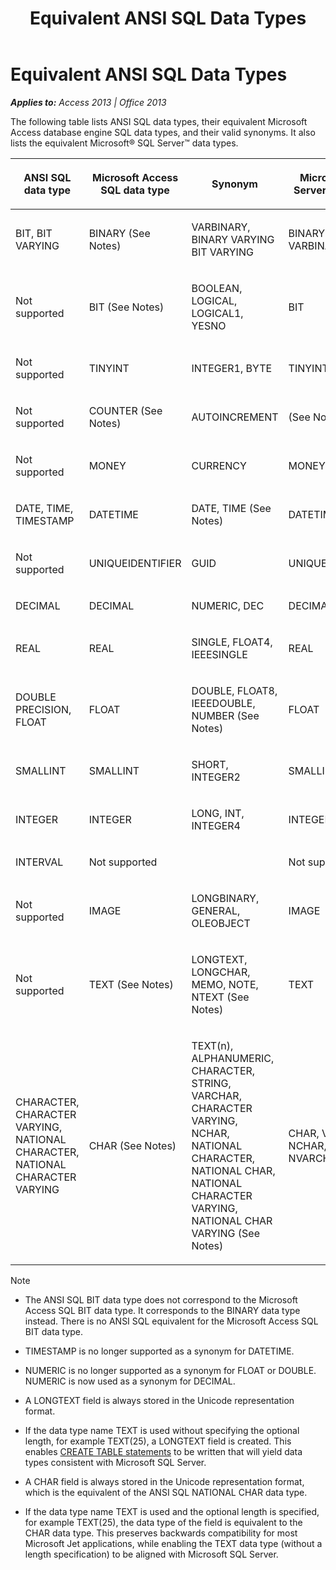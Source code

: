 ﻿---
title: Equivalent ANSI SQL Data Types
TOCTitle: Equivalent ANSI SQL Data Types
ms:assetid: 720abf59-f9ef-4e14-4223-c873f604ad58
ms:mtpsurl: https://msdn.microsoft.com/en-us/library/Ff195814(v=office.15)
ms:contentKeyID: 48545599
ms.date: 09/18/2015
mtps_version: v=office.15
f1_keywords:
- jetsql40.chm5277587
f1_categories:
- Office.Version=v15
---

# Equivalent ANSI SQL Data Types


_**Applies to:** Access 2013 | Office 2013_

The following table lists ANSI SQL data types, their equivalent Microsoft Access database engine SQL data types, and their valid synonyms. It also lists the equivalent Microsoft® SQL Server™ data types.

<table>
<colgroup>
<col style="width: 25%" />
<col style="width: 25%" />
<col style="width: 25%" />
<col style="width: 25%" />
</colgroup>
<thead>
<tr class="header">
<th><p>ANSI SQL data type</p></th>
<th><p>Microsoft Access SQL data type</p></th>
<th><p>Synonym</p></th>
<th><p>Microsoft SQL Server data type</p></th>
</tr>
</thead>
<tbody>
<tr class="odd">
<td><p>BIT, BIT VARYING</p></td>
<td><p>BINARY (See Notes)</p></td>
<td><p>VARBINARY, BINARY VARYING BIT VARYING</p></td>
<td><p>BINARY, VARBINARY</p></td>
</tr>
<tr class="even">
<td><p>Not supported</p></td>
<td><p>BIT (See Notes)</p></td>
<td><p>BOOLEAN, LOGICAL, LOGICAL1, YESNO</p></td>
<td><p>BIT</p></td>
</tr>
<tr class="odd">
<td><p>Not supported</p></td>
<td><p>TINYINT</p></td>
<td><p>INTEGER1, BYTE</p></td>
<td><p>TINYINT</p></td>
</tr>
<tr class="even">
<td><p>Not supported</p></td>
<td><p>COUNTER (See Notes)</p></td>
<td><p>AUTOINCREMENT</p></td>
<td><p>(See Notes)</p></td>
</tr>
<tr class="odd">
<td><p>Not supported</p></td>
<td><p>MONEY</p></td>
<td><p>CURRENCY</p></td>
<td><p>MONEY</p></td>
</tr>
<tr class="even">
<td><p>DATE, TIME, TIMESTAMP</p></td>
<td><p>DATETIME</p></td>
<td><p>DATE, TIME (See Notes)</p></td>
<td><p>DATETIME</p></td>
</tr>
<tr class="odd">
<td><p>Not supported</p></td>
<td><p>UNIQUEIDENTIFIER</p></td>
<td><p>GUID</p></td>
<td><p>UNIQUEIDENTIFIER</p></td>
</tr>
<tr class="even">
<td><p>DECIMAL</p></td>
<td><p>DECIMAL</p></td>
<td><p>NUMERIC, DEC</p></td>
<td><p>DECIMAL</p></td>
</tr>
<tr class="odd">
<td><p>REAL</p></td>
<td><p>REAL</p></td>
<td><p>SINGLE, FLOAT4, IEEESINGLE</p></td>
<td><p>REAL</p></td>
</tr>
<tr class="even">
<td><p>DOUBLE PRECISION, FLOAT</p></td>
<td><p>FLOAT</p></td>
<td><p>DOUBLE, FLOAT8, IEEEDOUBLE, NUMBER (See Notes)</p></td>
<td><p>FLOAT</p></td>
</tr>
<tr class="odd">
<td><p>SMALLINT</p></td>
<td><p>SMALLINT</p></td>
<td><p>SHORT, INTEGER2</p></td>
<td><p>SMALLINT</p></td>
</tr>
<tr class="even">
<td><p>INTEGER</p></td>
<td><p>INTEGER</p></td>
<td><p>LONG, INT, INTEGER4</p></td>
<td><p>INTEGER</p></td>
</tr>
<tr class="odd">
<td><p>INTERVAL</p></td>
<td><p>Not supported</p></td>
<td><p></p></td>
<td><p>Not supported</p></td>
</tr>
<tr class="even">
<td><p>Not supported</p></td>
<td><p>IMAGE</p></td>
<td><p>LONGBINARY, GENERAL, OLEOBJECT</p></td>
<td><p>IMAGE</p></td>
</tr>
<tr class="odd">
<td><p>Not supported</p></td>
<td><p>TEXT (See Notes)</p></td>
<td><p>LONGTEXT, LONGCHAR, MEMO, NOTE, NTEXT (See Notes)</p></td>
<td><p>TEXT</p></td>
</tr>
<tr class="even">
<td><p>CHARACTER, CHARACTER VARYING, NATIONAL CHARACTER, NATIONAL CHARACTER VARYING</p></td>
<td><p>CHAR (See Notes)</p></td>
<td><p>TEXT(n), ALPHANUMERIC, CHARACTER, STRING, VARCHAR, CHARACTER VARYING, NCHAR, NATIONAL CHARACTER, NATIONAL CHAR, NATIONAL CHARACTER VARYING, NATIONAL CHAR VARYING (See Notes)</p></td>
<td><p>CHAR, VARCHAR, NCHAR, NVARCHAR</p></td>
</tr>
</tbody>
</table>



> [!NOTE]
> <UL>
> <LI>
> <P>The ANSI SQL BIT data type does not correspond to the Microsoft Access SQL BIT data type. It corresponds to the BINARY data type instead. There is no ANSI SQL equivalent for the Microsoft Access SQL BIT data type.</P>
> <LI>
> <P>TIMESTAMP is no longer supported as a synonym for DATETIME.</P>
> <LI>
> <P>NUMERIC is no longer supported as a synonym for FLOAT or DOUBLE. NUMERIC is now used as a synonym for DECIMAL.</P>
> <LI>
> <P>A LONGTEXT field is always stored in the Unicode representation format.</P>
> <LI>
> <P>If the data type name TEXT is used without specifying the optional length, for example TEXT(25), a LONGTEXT field is created. This enables <A href="create-table-statement-microsoft-access-sql.md">CREATE TABLE statements</A> to be written that will yield data types consistent with Microsoft SQL Server.</P>
> <LI>
> <P>A CHAR field is always stored in the Unicode representation format, which is the equivalent of the ANSI SQL NATIONAL CHAR data type.</P>
> <LI>
> <P>If the data type name TEXT is used and the optional length is specified, for example TEXT(25), the data type of the field is equivalent to the CHAR data type. This preserves backwards compatibility for most Microsoft Jet applications, while enabling the TEXT data type (without a length specification) to be aligned with Microsoft SQL Server.</P></LI></UL>


